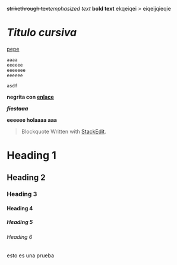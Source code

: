 
~~strikethrough text~~*emphasized text*
**bold text**
ekqeiqei > eiqeijqieqie

# *Titulo cursiva*


[pepe](a)
```deleteme
aaaa
eeeeee
eeeeeee
eeeeee
```

`asdf`

**negrita con [enlace](asdf)**

**~~*fiestaaa*~~**

**eeeeee holaaaa aaa**
> Blockquote
> Written with [StackEdit](https://stackedit.io/).

# Heading 1
## Heading 2
### Heading 3
#### Heading 4
##### Heading 5
###### Heading 6


esto es una prueba
